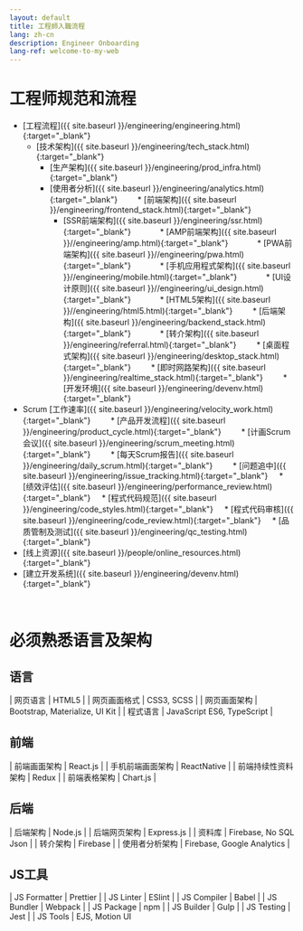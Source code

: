 ```yaml
---
layout: default
title: 工程師入職流程
lang: zh-cn
description: Engineer Onboarding
lang-ref: welcome-to-my-web
---
```




# 工程师规范和流程

* [工程流程]({{ site.baseurl }}/engineering/engineering.html){:target="_blank"}
    * [技术架构]({{ site.baseurl }}/engineering/tech_stack.html){:target="_blank"}
        * [生产架构]({{ site.baseurl }}/engineering/prod_infra.html){:target="_blank"}
        * [使用者分析]({{ site.baseurl }}/engineering/analytics.html){:target="_blank"}
        * [前端架构]({{ site.baseurl }}/engineering/frontend_stack.html){:target="_blank"}
            * [SSR前端架构]({{ site.baseurl }}/engineering/ssr.html){:target="_blank"}
            * [AMP前端架构]({{ site.baseurl }}//engineering/amp.html){:target="_blank"}
            * [PWA前端架构]({{ site.baseurl }}//engineering/pwa.html){:target="_blank"}
            * [手机应用程式架构]({{ site.baseurl }}//engineering/mobile.html){:target="_blank"}
            * [UI设计原则]({{ site.baseurl }}//engineering/ui_design.html){:target="_blank"}
            * [HTML5架构]({{ site.baseurl }}//engineering/html5.html){:target="_blank"}
        * [后端架构]({{ site.baseurl }}/engineering/backend_stack.html){:target="_blank"}
            * [转介架构]({{ site.baseurl }}/engineering/referral.html){:target="_blank"}
        * [桌面程式架构]({{ site.baseurl }}/engineering/desktop_stack.html){:target="_blank"}
        * [即时网路架构]({{ site.baseurl }}/engineering/realtime_stack.html){:target="_blank"}
        * [开发环境]({{ site.baseurl }}/engineering/devenv.html){:target="_blank"}
* Scrum [工作速率]({{ site.baseurl }}/engineering/velocity_work.html){:target="_blank"}
        * [产品开发流程]({{ site.baseurl }}/engineering/product_cycle.html){:target="_blank"}
        * [计画Scrum会议]({{ site.baseurl }}/engineering/scrum_meeting.html){:target="_blank"}
        * [每天Scrum报告]({{ site.baseurl }}/engineering/daily_scrum.html){:target="_blank"}
        * [问题追中]({{ site.baseurl }}/engineering/issue_tracking.html){:target="_blank"}
    * [绩效评估]({{ site.baseurl }}/engineering/performance_review.html){:target="_blank"}
    * [程式代码规范]({{ site.baseurl }}/engineering/code_styles.html){:target="_blank"}
    * [程式代码审核]({{ site.baseurl }}/engineering/code_review.html){:target="_blank"}
    * [品质管制及测试]({{ site.baseurl }}/engineering/qc_testing.html){:target="_blank"}
* [线上资源]({{ site.baseurl }}/people/online_resources.html){:target="_blank"}
* [建立开发系统]({{ site.baseurl }}/engineering/devenv.html){:target="_blank"}

<br>

# 必须熟悉语言及架构

## 语言

| 网页语言 | HTML5 |
| 网页画面格式 | CSS3, SCSS |
| 网页画面架构 | Bootstrap, Materialize, UI Kit |
| 程式语言 | JavaScript ES6, TypeScript |

## 前端

| 前端画面架构 | React.js |
| 手机前端画面架构 | ReactNative |
| 前端持续性资料架构 | Redux |
| 前端表格架构 | Chart.js |

## 后端

| 后端架构 | Node.js |
| 后端网页架构 | Express.js |
| 资料库 | Firebase, No SQL Json |
| 转介架构 | Firebase |
| 使用者分析架构 | Firebase, Google Analytics |

## JS工具

| JS Formatter | Prettier |
| JS Linter | ESlint |
| JS Compiler | Babel |
| JS Bundler | Webpack |
| JS Package | npm |
| JS Builder | Gulp |
| JS Testing | Jest |
| JS Tools | EJS, Motion UI 